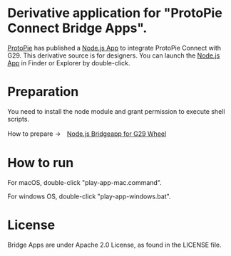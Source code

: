 # Derivative application for "ProtoPie Connect Bridge Apps".

[ProtoPie](https://github.com/ProtoPie) has published a [Node.js App](https://github.com/ProtoPie/protopie-connect-bridge-apps/tree/master/node-bridge-g29) to integrate ProtoPie Connect with G29. This derivative source is for designers. You can launch the [Node.js App](https://github.com/ProtoPie/protopie-connect-bridge-apps/tree/master/node-bridge-g29) in Finder or Explorer by double-click.

# Preparation

You need to install the node module and grant permission to execute shell scripts.

How to prepare →　[Node.js Bridgeapp for G29 Wheel](./node-bridge-g29)

# How to run

For macOS, double-click "play-app-mac.command".

For windows OS, double-click "play-app-windows.bat".

# License

Bridge Apps are under Apache 2.0 License, as found in the LICENSE file.